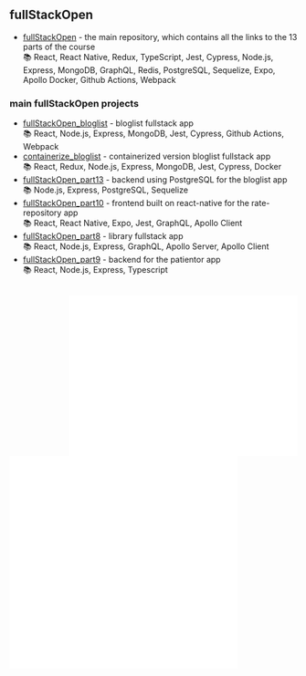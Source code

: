## fullStackOpen

- [fullStackOpen](https://github.com/EGRrqq/fullStackOpen) - the main repository, which contains all the links to the 13 parts of the course <br/>
  📚 React, React Native, Redux, TypeScript, Jest, Cypress, Node.js, Express, MongoDB, GraphQL, Redis, PostgreSQL, Sequelize, Expo, Apollo Docker, Github Actions, Webpack

### main fullStackOpen projects

- [fullStackOpen_bloglist](https://github.com/EGRrqq/fullStackOpen_bloglist) - bloglist fullstack app <br/>
   📚 React, Node.js, Express, MongoDB, Jest, Cypress, Github Actions, Webpack
- [containerize_bloglist](https://github.com/EGRrqq/containerize_bloglist) - containerized version bloglist fullstack app <br/>
  📚 React, Redux, Node.js, Express, MongoDB, Jest, Cypress, Docker
- [fullStackOpen_part13](https://github.com/EGRrqq/fullStackOpen_part13) - backend using PostgreSQL for the bloglist app <br/>
  📚 Node.js, Express, PostgreSQL, Sequelize
- [fullStackOpen_part10](https://github.com/EGRrqq/fullStackOpen_part10) - frontend built on react-native for the rate-repository app <br/>
  📚 React, React Native, Expo, Jest, GraphQL, Apollo Client
- [fullStackOpen_part8](https://github.com/EGRrqq/fullStackOpen/tree/main/part8/) - library fullstack app <br/>
  📚 React, Node.js, Express, GraphQL, Apollo Server, Apollo Client
- [fullStackOpen_part9](https://github.com/EGRrqq/fullStackOpen/tree/main/part9/patientor-backend) - backend for the patientor app <br/>
  📚 React, Node.js, Express, Typescript

##

<picture>
  <img align="right" width="400" src="./leetcode.svg" alt="Metrics">
</picture>

<picture>
  <img align="left" width="400" src="./general.svg" alt="Metrics">
</picture>

<picture>
  <img align="left" width="400" src="./languages.svg" alt="Metrics">
</picture>



